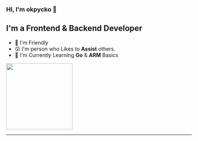 ### HI, I'm okpycko 👋

## I'm a Frontend & Backend Developer
- 🤯 I'm Friendly
- 😲 I'm person who Likes to **Assist** others.
- 🤔 I'm Currently Learning **Go** & **ARM** Basics


<p>
  <img height="180em" src="https://github-readme-stats.vercel.app/api?username=okpycko&show_icons=true&hide_border=true&&count_private=true&include_all_commits=true&custom_title=okpycko%27s%20Github%20Statistics&theme=github_dark" />
  <imgheight="180em"src="https://github-readme-stats.vercel.app/api/top-langs/?username=mazkdevf&exclude_repo=KNN-Image-Classification&show_icons=true&count_private=true&include_all_commits=true&hide_border=true&layout=compact&langs_count=8&theme=github_dark"/>
</p>

-----------------------------------
